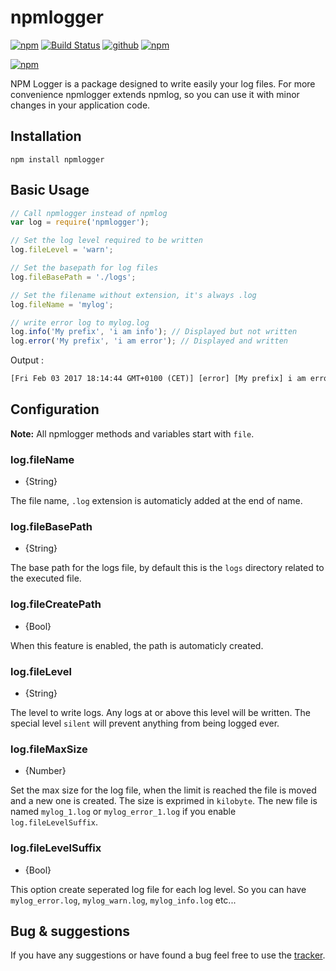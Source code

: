 npmlogger
===========

[![npm](https://img.shields.io/npm/l/npmlogger.svg)](https://www.npmjs.com/package/npmlogger)
[![Build Status](https://travis-ci.org/antoine-pous/npmlogger.svg?branch=master)](https://travis-ci.org/antoine-pous/npmlogger)
[![github](https://img.shields.io/github/release/antoine-pous/npmlogger.svg)](https://github.com/antoine-pous/npmlogger/releases)
[![npm](https://img.shields.io/npm/dt/npmlogger.svg)](https://www.npmjs.com/package/npmlogger)

[![npm](https://nodei.co/npm/npmlogger.png?downloads=true&downloadRank=true&stars=true)](https://www.npmjs.com/package/npmlogger)

NPM Logger is a package designed to write easily your log files. For more convenience npmlogger extends npmlog, so you can use it
with minor changes in your application code.

## Installation

```console
npm install npmlogger
```

## Basic Usage
```javascript
// Call npmlogger instead of npmlog
var log = require('npmlogger');

// Set the log level required to be written
log.fileLevel = 'warn';

// Set the basepath for log files
log.fileBasePath = './logs';

// Set the filename without extension, it's always .log
log.fileName = 'mylog';

// write error log to mylog.log
log.info('My prefix', 'i am info'); // Displayed but not written
log.error('My prefix', 'i am error'); // Displayed and written
```

Output :
```txt
[Fri Feb 03 2017 18:14:44 GMT+0100 (CET)] [error] [My prefix] i am error
```

## Configuration

**Note:** All npmlogger methods and variables start with `file`.

### log.fileName

* {String}

The file name, `.log` extension is automaticly added at the end of name.

### log.fileBasePath

* {String}

The base path for the logs file, by default this is the `logs` directory related to the executed file.

### log.fileCreatePath

* {Bool}

When this feature is enabled, the path is automaticly created.

### log.fileLevel

* {String}

The level to write logs. Any logs at or above this level will be written. The special level `silent` will prevent anything from being logged ever.

### log.fileMaxSize

* {Number}

Set the max size for the log file, when the limit is reached the file is moved and a new one is created. The size is exprimed in `kilobyte`. The new file is
named `mylog_1.log` or `mylog_error_1.log` if you enable `log.fileLevelSuffix`.

### log.fileLevelSuffix

* {Bool}

This option create seperated log file for each log level. So you can have `mylog_error.log`, `mylog_warn.log`, `mylog_info.log` etc...

## Bug & suggestions
If you have any suggestions or have found a bug feel free to use the [tracker](https://github.com/antoine-pous/npmlogger/issues).
